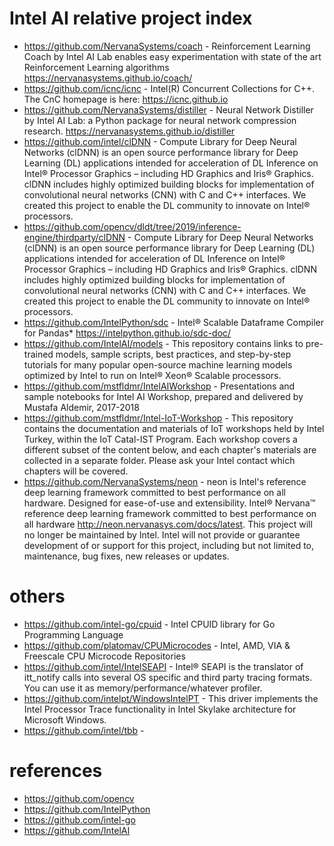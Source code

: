 # Intel AI relative project index

* https://github.com/NervanaSystems/coach - Reinforcement Learning Coach by Intel AI Lab enables easy experimentation with state of the art Reinforcement Learning algorithms https://nervanasystems.github.io/coach/
* https://github.com/icnc/icnc - Intel(R) Concurrent Collections for C++. The CnC homepage is here: https://icnc.github.io
* https://github.com/NervanaSystems/distiller - Neural Network Distiller by Intel AI Lab: a Python package for neural network compression research. https://nervanasystems.github.io/distiller
* https://github.com/intel/clDNN - Compute Library for Deep Neural Networks (clDNN) is an open source performance library for Deep Learning (DL) applications intended for acceleration of DL Inference on Intel® Processor Graphics – including HD Graphics and Iris® Graphics.
clDNN includes highly optimized building blocks for implementation of convolutional neural networks (CNN) with C and C++ interfaces. We created this project to enable the DL community to innovate on Intel® processors.
* https://github.com/opencv/dldt/tree/2019/inference-engine/thirdparty/clDNN - Compute Library for Deep Neural Networks (clDNN) is an open source performance library for Deep Learning (DL) applications intended for acceleration of DL Inference on Intel® Processor Graphics – including HD Graphics and Iris® Graphics. clDNN includes highly optimized building blocks for implementation of convolutional neural networks (CNN) with C and C++ interfaces. We created this project to enable the DL community to innovate on Intel® processors.
* https://github.com/IntelPython/sdc - Intel® Scalable Dataframe Compiler for Pandas* https://intelpython.github.io/sdc-doc/
* https://github.com/IntelAI/models - This repository contains links to pre-trained models, sample scripts, best practices, and step-by-step tutorials for many popular open-source machine learning models optimized by Intel to run on Intel® Xeon® Scalable processors.
* https://github.com/mstfldmr/IntelAIWorkshop - Presentations and sample notebooks for Intel AI Workshop, prepared and delivered by Mustafa Aldemir, 2017-2018
* https://github.com/mstfldmr/Intel-IoT-Workshop - This repository contains the documentation and materials of IoT workshops held by Intel Turkey, within the IoT Catal-IST Program. Each workshop covers a different subset of the content below, and each chapter's materials are collected in a separate folder. Please ask your Intel contact which chapters will be covered.
* https://github.com/NervanaSystems/neon - neon is Intel's reference deep learning framework committed to best performance on all hardware. Designed for ease-of-use and extensibility. Intel® Nervana™ reference deep learning framework committed to best performance on all hardware http://neon.nervanasys.com/docs/latest. This project will no longer be maintained by Intel. Intel will not provide or guarantee development of or support for this project, including but not limited to, maintenance, bug fixes, new releases or updates.


# others
* https://github.com/intel-go/cpuid - Intel CPUID library for Go Programming Language
* https://github.com/platomav/CPUMicrocodes - Intel, AMD, VIA & Freescale CPU Microcode Repositories
* https://github.com/intel/IntelSEAPI - Intel® SEAPI is the translator of itt_notify calls into several OS specific and third party tracing formats. You can use it as memory/performance/whatever profiler.
* https://github.com/intelpt/WindowsIntelPT - This driver implements the Intel Processor Trace functionality in Intel Skylake architecture for Microsoft Windows.
* https://github.com/intel/tbb - 


# references
* https://github.com/opencv
* https://github.com/IntelPython
* https://github.com/intel-go
* https://github.com/IntelAI
